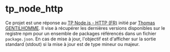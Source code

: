 # tp_node_http

Ce projet est une réponse au [TP Node.js - HTTP (FR)](https://docs.google.com/document/d/1zBd5O5Xi4U4HUwRbN1_XxRtXluLA1ZyoGpGf_S8vQT4/edit?pli=1) initié par [Thomas GENTILHOMME](https://github.com/fraxken). Il vise à récupérer les dernières versions disponibles sur le registre npm pour un ensemble de packages référencés dans un fichier `package.json`. En cas de mise à jour, l'objectif est d'afficher sur la sortie standard (stdout) si la mise à jour est de type mineur ou majeur.
